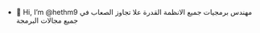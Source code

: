 - 👋 Hi, I’m @hethm9 مهندس برمجيات جميع الانظمة القدرة علا تجاوز الصعاب في جميع مجالات البرمجة

<!---
hethm999/hethm999 is a ✨ special ✨ repository because its `README.md` (this file) appears on your GitHub profile.
You can click the Preview link to take a look at your changes.
--->
